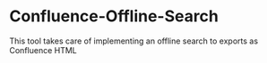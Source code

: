 # Confluence-Offline-Search
This tool takes care of implementing an offline search to exports as Confluence HTML
